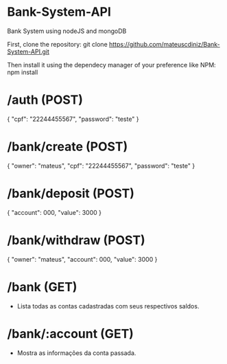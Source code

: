 # Bank-System-API
Bank System using nodeJS and mongoDB

First, clone the repository: git clone https://github.com/mateuscdiniz/Bank-System-API.git

Then install it using the dependecy manager of your preference like NPM: npm install

# /auth (POST)

{
    "cpf": "22244455567",
    "password": "teste"
}

# /bank/create (POST)

{
    "owner": "mateus",
    "cpf": "22244455567",
    "password": "teste"
}

# /bank/deposit (POST)

{
    "account": 000,
    "value": 3000
}

# /bank/withdraw (POST)

{
    "owner": "mateus",
    "account": 000,
    "value": 3000
}

# /bank (GET)
- Lista todas as contas cadastradas com seus respectivos saldos.

# /bank/:account (GET)
- Mostra as informações da conta passada.
